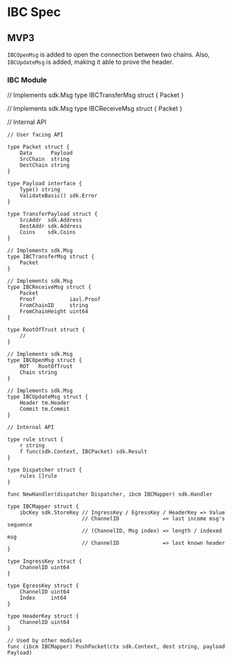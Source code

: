 # IBC Spec

## MVP3

`IBCOpenMsg` is added to open the connection between two chains. Also, `IBCUpdateMsg` is added, making it able to prove the header.

### IBC Module


// Implements sdk.Msg
type IBCTransferMsg struct {
    Packet
}

// Implements sdk.Msg
type IBCReceiveMsg struct {
    Packet
}

// Internal API



```golang
// User facing API

type Packet struct {
    Data      Payload
    SrcChain  string
    DestChain string
}

type Payload interface {
    Type() string
    ValidateBasic() sdk.Error
}

type TransferPayload struct {
    SrcAddr  sdk.Address
    DestAddr sdk.Address
    Coins    sdk.Coins
}

// Implements sdk.Msg
type IBCTransferMsg struct {
    Packet
}

// Implements sdk.Msg
type IBCReceiveMsg struct {
    Packet
    Proof           iavl.Proof
    FromChainID     string
    FromChainHeight uint64
}

type RootOfTrust struct {
    // 
}

// Implements sdk.Msg
type IBCOpenMsg struct {
    ROT   RootOfTrust
    Chain string   
}

// Implements sdk.Msg
type IBCUpdateMsg struct {
    Header tm.Header
    Commit tm.Commit
}

// Internal API

type rule struct {
    r string
    f func(sdk.Context, IBCPacket) sdk.Result
}

type Dispatcher struct {
    rules []rule
}

func NewHandler(dispatcher Dispatcher, ibcm IBCMapper) sdk.Handler

type IBCMapper struct {
    ibcKey sdk.StoreKey // IngressKey / EgressKey / HeaderKey => Value
                        // ChannelID              => last income msg's sequence
                        // (ChannelID, Msg index) => length / indexed msg
                        // ChannelID              => last known header
}

type IngressKey struct {
    ChannelID uint64
}

type EgressKey struct {
    ChannelID uint64
    Index     int64
}

type HeaderKey struct {
    ChannelID uint64
}

// Used by other modules
func (ibcm IBCMapper) PushPacket(ctx sdk.Context, dest string, payload Payload)

```


